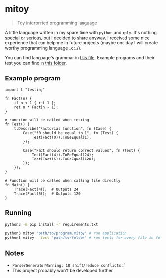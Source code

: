 # mitoy

> Toy interpreted programming language

A little language written in my spare time with `python` and `rply`. It's
nothing special or serious, but I decided to share anyway. I received some
nice experience that can help me in future projects (maybe one day I will
create worthy programming language \_c:_/).

You can find language's grammar in [this file](grammar). Example programs and
their test you can find in [this folder](examples/).

## Example program

```mitoy
import t "testing"

fn Fact(n) {
    if n < 1 { ret 1 };
    ret n * Fact(n - 1);
}

# Function will be called when testing
fn Test() {
    t.Describe("Factorial function", fn (Case) {
        Case("!0 should be equal to 1", fn (Test) {
            Test(Fact(0)).ToBeEqual(1);
        });

        Case("Fact should return correct values", fn (Test) {
            Test(Fact(4)).ToBeEqual(24);
            Test(Fact(5)).ToBeEqual(120);
        });
    });
}

# Function will be called when calling file directly
fn Main() {
    Trace(Fact(4));  # Outputs 24
    Trace(Fact(5));  # Outputs 120
}
```

## Running

```bash
python3 -m pip install -r requirements.txt

python3 mitoy 'path/to/program.mitoy' # run application
python3 mitoy --test 'path/to/folder' # run tests for every file in folder
```

## Notes

- `ParserGeneratorWarning: 18 shift/reduce conflicts` :/
- This project probably won't be developed further
